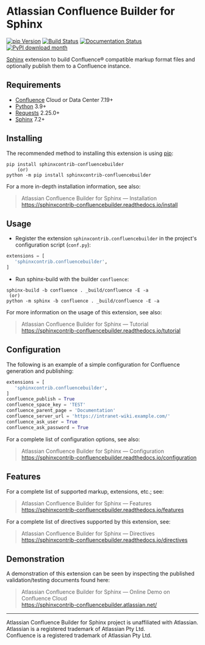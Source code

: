 # Atlassian Confluence Builder for Sphinx

[![pip Version](https://badgen.net/pypi/v/sphinxcontrib-confluencebuilder?label=PyPI)](https://pypi.python.org/pypi/sphinxcontrib-confluencebuilder)
[![Build Status](https://github.com/sphinx-contrib/confluencebuilder/actions/workflows/build.yml/badge.svg)](https://github.com/sphinx-contrib/confluencebuilder/actions/workflows/build.yml) 
[![Documentation Status](https://img.shields.io/readthedocs/sphinxcontrib-confluencebuilder?label=Documentation)](https://sphinxcontrib-confluencebuilder.readthedocs.io/) 
[![PyPI download month](https://img.shields.io/pypi/dm/sphinxcontrib-confluencebuilder.svg?label=Downloads)](https://pypi.python.org/pypi/sphinxcontrib-confluencebuilder/) 

[Sphinx][sphinx] extension to build Confluence® compatible markup format
files and optionally publish them to a Confluence instance.

## Requirements

* [Confluence][confluence] Cloud or Data Center 7.19+
* [Python][python] 3.9+
* [Requests][requests] 2.25.0+
* [Sphinx][sphinx] 7.2+

## Installing

The recommended method to installing this extension is using [pip][pip]:

```shell
pip install sphinxcontrib-confluencebuilder
    (or)
python -m pip install sphinxcontrib-confluencebuilder
```

For a more in-depth installation information, see also:

> Atlassian Confluence Builder for Sphinx — Installation \
> https://sphinxcontrib-confluencebuilder.readthedocs.io/install

## Usage

- Register the extension `sphinxcontrib.confluencebuilder` in the project's
  configuration script (`conf.py`):

```python
extensions = [
   'sphinxcontrib.confluencebuilder',
]
```

- Run sphinx-build with the builder `confluence`:

```shell
sphinx-build -b confluence . _build/confluence -E -a
 (or)
python -m sphinx -b confluence . _build/confluence -E -a
```

For more information on the usage of this extension, see also:

> Atlassian Confluence Builder for Sphinx — Tutorial \
> https://sphinxcontrib-confluencebuilder.readthedocs.io/tutorial

## Configuration

The following is an example of a simple configuration for Confluence generation
and publishing:

```python
extensions = [
   'sphinxcontrib.confluencebuilder',
]
confluence_publish = True
confluence_space_key = 'TEST'
confluence_parent_page = 'Documentation'
confluence_server_url = 'https://intranet-wiki.example.com/'
confluence_ask_user = True
confluence_ask_password = True
```

For a complete list of configuration options, see also:

> Atlassian Confluence Builder for Sphinx — Configuration \
> https://sphinxcontrib-confluencebuilder.readthedocs.io/configuration

## Features

For a complete list of supported markup, extensions, etc.; see:

> Atlassian Confluence Builder for Sphinx — Features \
> https://sphinxcontrib-confluencebuilder.readthedocs.io/features

For a complete list of directives supported by this extension, see:

> Atlassian Confluence Builder for Sphinx — Directives \
> https://sphinxcontrib-confluencebuilder.readthedocs.io/directives

## Demonstration

A demonstration of this extension can be seen by inspecting the published
validation/testing documents found here:

> Atlassian Confluence Builder for Sphinx — Online Demo on Confluence Cloud \
> https://sphinxcontrib-confluencebuilder.atlassian.net/

----

Atlassian Confluence Builder for Sphinx project is unaffiliated with Atlassian.\
Atlassian is a registered trademark of Atlassian Pty Ltd.\
Confluence is a registered trademark of Atlassian Pty Ltd.


[confluence]: https://www.atlassian.com/software/confluence
[pip]: https://pip.pypa.io/
[python]: https://www.python.org/
[requests]: https://pypi.python.org/pypi/requests
[sphinx]: https://www.sphinx-doc.org/
